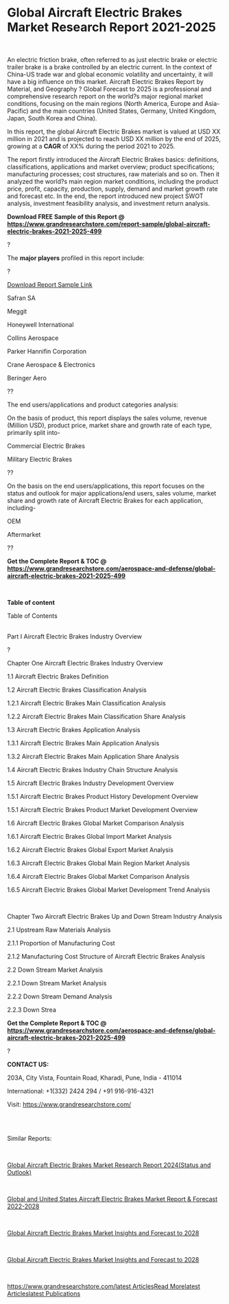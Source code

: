 <h1>Global Aircraft Electric Brakes Market Research Report 2021-2025</h1><br/><p>An electric friction brake, often referred to as just electric brake or electric trailer brake is a brake controlled by an electric current. In the context of China-US trade war and global economic volatility and uncertainty, it will have a big influence on this market. Aircraft Electric Brakes Report by Material, and Geography ? Global Forecast to 2025 is a professional and comprehensive research report on the world?s major regional market conditions, focusing on the main regions (North America, Europe and Asia-Pacific) and the main countries (United States, Germany, United Kingdom, Japan, South Korea and China).</p>
 
 
 
 <p>In this report, the global Aircraft Electric Brakes market is valued at USD XX million in 2021 and is projected to reach USD XX million by the end of 2025, growing at a <strong>CAGR</strong> of XX% during the period 2021 to 2025.</p>
 
 
 
 <p>The report firstly introduced the Aircraft Electric Brakes basics: definitions, classifications, applications and market overview; product specifications; manufacturing processes; cost structures, raw materials and so on. Then it analyzed the world?s main region market conditions, including the product price, profit, capacity, production, supply, demand and market growth rate and forecast etc. In the end, the report introduced new project SWOT analysis, investment feasibility analysis, and investment return analysis.</p>
 
 
 
 <div><b>Download FREE Sample of this Report @ <a href="https://www.grandresearchstore.com/report-sample/global-aircraft-electric-brakes-2021-2025-499">https://www.grandresearchstore.com/report-sample/global-aircraft-electric-brakes-2021-2025-499</a></b></div>
 
 
 
 <p>? </p>
 
 
 
 <p>The <strong>major players</strong> profiled in this report include:</p>
 
 
 
 <p>? </p>
 
 
 
 <p><a href="https://www.grandresearchstore.com/mr-admin/report-sample/global-aircraft-electric-brakes-2021-2025-499">Download Report Sample Link</a></p>
 
 
 
 <p>Safran SA</p>
 
 
 
 <p>Meggit</p>
 
 
 
 <p>Honeywell International</p>
 
 
 
 <p>Collins Aerospace</p>
 
 
 
 <p>Parker Hannifin Corporation</p>
 
 
 
 <p>Crane Aerospace & Electronics</p>
 
 
 
 <p>Beringer Aero</p>
 
 
 
 <p>??</p>
 
 
 
 <p>The end users/applications and product categories analysis:</p>
 
 
 
 <p>On the basis of product, this report displays the sales volume, revenue (Million USD), product price, market share and growth rate of each type, primarily split into-</p>
 
 
 
 <p>Commercial Electric Brakes</p>
 
 
 
 <p>Military Electric Brakes</p>
 
 
 
 <p>??</p>
 
 
 
 <p>On the basis on the end users/applications, this report focuses on the status and outlook for major applications/end users, sales volume, market share and growth rate of Aircraft Electric Brakes for each application, including-</p>
 
 
 
 <p>OEM</p>
 
 
 
 <p>Aftermarket</p>
 
 
 
 <p>??</p>
 
 
 
 <div><b>Get the Complete Report & TOC @ <a href="https://www.grandresearchstore.com/aerospace-and-defense/global-aircraft-electric-brakes-2021-2025-499">https://www.grandresearchstore.com/aerospace-and-defense/global-aircraft-electric-brakes-2021-2025-499</a></b></div>
 
 
 
 <p><br />
 
 <b>Table of content</b></p>
 
 
 
 <p>Table of Contents<br />
 
 <br />
 
 Part I Aircraft Electric Brakes Industry Overview<br />
 
 ?<br />
 
 Chapter One Aircraft Electric Brakes Industry Overview<br />
 
 1.1 Aircraft Electric Brakes Definition<br />
 
 1.2 Aircraft Electric Brakes Classification Analysis<br />
 
 1.2.1 Aircraft Electric Brakes Main Classification Analysis<br />
 
 1.2.2 Aircraft Electric Brakes Main Classification Share Analysis<br />
 
 1.3 Aircraft Electric Brakes Application Analysis<br />
 
 1.3.1 Aircraft Electric Brakes Main Application Analysis<br />
 
 1.3.2 Aircraft Electric Brakes Main Application Share Analysis<br />
 
 1.4 Aircraft Electric Brakes Industry Chain Structure Analysis<br />
 
 1.5 Aircraft Electric Brakes Industry Development Overview<br />
 
 1.5.1 Aircraft Electric Brakes Product History Development Overview<br />
 
 1.5.1 Aircraft Electric Brakes Product Market Development Overview<br />
 
 1.6 Aircraft Electric Brakes Global Market Comparison Analysis<br />
 
 1.6.1 Aircraft Electric Brakes Global Import Market Analysis<br />
 
 1.6.2 Aircraft Electric Brakes Global Export Market Analysis<br />
 
 1.6.3 Aircraft Electric Brakes Global Main Region Market Analysis<br />
 
 1.6.4 Aircraft Electric Brakes Global Market Comparison Analysis<br />
 
 1.6.5 Aircraft Electric Brakes Global Market Development Trend Analysis<br />
 
 <br />
 
 Chapter Two Aircraft Electric Brakes Up and Down Stream Industry Analysis<br />
 
 2.1 Upstream Raw Materials Analysis<br />
 
 2.1.1 Proportion of Manufacturing Cost<br />
 
 2.1.2 Manufacturing Cost Structure of Aircraft Electric Brakes Analysis<br />
 
 2.2 Down Stream Market Analysis<br />
 
 2.2.1 Down Stream Market Analysis<br />
 
 2.2.2 Down Stream Demand Analysis<br />
 
 2.2.3 Down Strea</p>
 
 
 
 <div><b>Get the Complete Report & TOC @ <a href="https://www.grandresearchstore.com/aerospace-and-defense/global-aircraft-electric-brakes-2021-2025-499">https://www.grandresearchstore.com/aerospace-and-defense/global-aircraft-electric-brakes-2021-2025-499</a></b></div>
 
 
 
 <p>? </p>
 
 
 
 <p><b>CONTACT US:</b><br />
 
 203A, City Vista, Fountain Road, Kharadi, Pune, India - 411014<br />
 
 International: +1(332) 2424 294 / +91 916-916-4321<br />
 
 Visit: <a href="https://www.grandresearchstore.com/">https://www.grandresearchstore.com/</a><br />
 
 <br />
 
 <br />
 
 Similar Reports:<br />
 
 <br />
 
 <a href="https://www.grandresearchstore.com/machines/global-aircraft-electric-brakes-2024-275">Global Aircraft Electric Brakes Market Research Report 2024(Status and Outlook)</a><br />
 
 <br />
 
 <a href="https://www.grandresearchstore.com/machines/global-united-states-aircraft-electric-brakes-2022-2028-709">Global and United States Aircraft Electric Brakes Market Report & Forecast 2022-2028</a><br />
 
 <br />
 
 <a href="https://www.grandresearchstore.com/machines/global-aircraft-electric-brakes-2028-374">Global Aircraft Electric Brakes Market Insights and Forecast to 2028</a><br />
 
 <br />
 
 <a href="https://www.grandresearchstore.com/machines/global-aircraft-electric-brakes-2028-932">Global Aircraft Electric Brakes Market Insights and Forecast to 2028</a><br />
 
 <br />
 
 <a href="https://gyeongbokgung.com">https://www.grandresearchstore.com/</a><a href="https://hallyeomaritime.com">latest Articles</a><a href="https://jingwansa.com">Read More</a><a href="https://nguoiviet.jp/">latest Articles</a><a href="https://www.intelmarketresearch.com/">latest Publications</a></p>